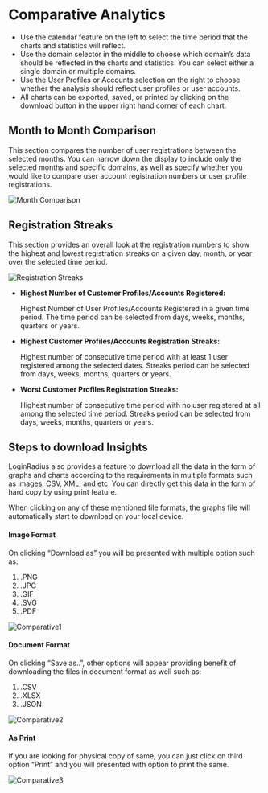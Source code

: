 # Comparative Analytics

* Use the calendar feature on the left to select the time period that the charts and statistics will reflect.
* Use the domain selector in the middle to choose which domain’s data should be reflected in the charts and statistics. You can select either a single domain or multiple domains.
* Use the User Profiles or Accounts selection on the right to choose whether the analysis should reflect user profiles or user accounts.
* All charts can be exported, saved, or printed by clicking on the download button in the upper right hand corner of each chart.

## Month to Month Comparison
This section compares the number of user registrations between the selected months. You can narrow down the display to include only the selected months and specific domains, as well as specify whether you would like to compare user account registration numbers or user profile registrations.

![Month Comparison](https://apidocs.lrcontent.com/images/1_3233062f1ff9406bf64.14289701.png "Month Comparison")

## Registration Streaks
This section provides an overall look at the registration numbers to show the highest and lowest registration streaks on a given day, month, or year over the selected time period.

![Registration Streaks](https://apidocs.lrcontent.com/images/2_2255762f1ffb5348c77.55667223.png "Registration Streaks")

* **Highest Number of Customer Profiles/Accounts Registered:**

    Highest Number of User Profiles/Accounts Registered in a given time period. The time period can be selected from days, weeks, months, quarters or years.

* **Highest Customer Profiles/Accounts Registration Streaks:**

    Highest number of consecutive time period with at least 1 user registered among the selected dates. Streaks period can be selected from days, weeks, months, quarters or years.

* **Worst Customer Profiles Registration Streaks:**

    Highest number of consecutive time period with no user registered at all among the selected time period. Streaks period can be selected from days, weeks, months, quarters or years.

## Steps to download Insights
LoginRadius also provides a feature to download all the data in the form of graphs and charts according to the requirements in multiple formats such as images, CSV, XML, and etc.
You can directly get this data in the form of hard copy by using print feature.

When clicking on any of these mentioned file formats, the graphs file will automatically start to download on your local device.

#### Image Format
On clicking “Download as” you will be presented with multiple option such as:
1. .PNG
2. .JPG
3. .GIF
3. .SVG
4. .PDF

![Comparative1](https://apidocs.lrcontent.com/images/Camp1_26894634752de8c5785.39033837.png "Comparative1")


#### Document Format
On clicking “Save as..”, other options will appear providing benefit of downloading the files in document format as well such as:
1. .CSV
3. .XLSX
2. .JSON

![Comparative2](https://apidocs.lrcontent.com/images/camp2_18236634753158389e7.64492367.png "Comparative2")


#### As Print
If you are looking for physical copy of same, you can just click on third option “Print” and you will presented with option to print the same.

![Comparative3](https://apidocs.lrcontent.com/images/camp3_30338634753415f5856.65983783.png "Comparative3")